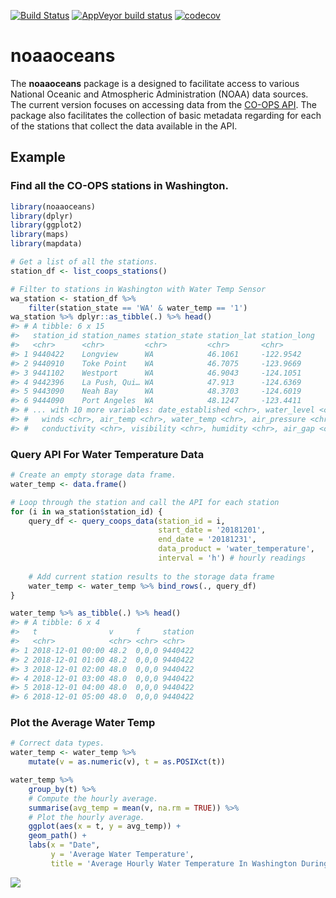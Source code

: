 <!-- README.md is generated from README.Rmd. Please edit that file -->
[![Build Status](https://travis-ci.org/warlicks/NOAATides.svg?branch=master)](https://travis-ci.org/warlicks/NOAATides) [![AppVeyor build status](https://ci.appveyor.com/api/projects/status/github/warlicks/NOAATides?branch=master&svg=true)](https://ci.appveyor.com/project/warlicks/NOAATides) [![codecov](https://codecov.io/gh/warlicks/NOAATides/branch/master/graph/badge.svg)](https://codecov.io/gh/warlicks/NOAATides)

noaaoceans
==========

The **noaaoceans** package is a designed to facilitate access to various National Oceanic and Atmospheric Administration (NOAA) data sources. The current version focuses on accessing data from the [CO-OPS API](https://tidesandcurrents.noaa.gov/api/). The package also facilitates the collection of basic metadata regarding for each of the stations that collect the data available in the API.

Example
-------

### Find all the CO-OPS stations in Washington.

``` r
library(noaaoceans)
library(dplyr)
library(ggplot2)
library(maps)
library(mapdata)

# Get a list of all the stations.
station_df <- list_coops_stations()

# Filter to stations in Washington with Water Temp Sensor
wa_station <- station_df %>% 
    filter(station_state == 'WA' & water_temp == '1')
wa_station %>% dplyr::as_tibble(.) %>% head()
#> # A tibble: 6 x 15
#>   station_id station_names station_state station_lat station_long
#>   <chr>      <chr>         <chr>         <chr>       <chr>       
#> 1 9440422    Longview      WA            46.1061     -122.9542   
#> 2 9440910    Toke Point    WA            46.7075     -123.9669   
#> 3 9441102    Westport      WA            46.9043     -124.1051   
#> 4 9442396    La Push, Qui… WA            47.913      -124.6369   
#> 5 9443090    Neah Bay      WA            48.3703     -124.6019   
#> 6 9444090    Port Angeles  WA            48.1247     -123.4411   
#> # ... with 10 more variables: date_established <chr>, water_level <chr>,
#> #   winds <chr>, air_temp <chr>, water_temp <chr>, air_pressure <chr>,
#> #   conductivity <chr>, visibility <chr>, humidity <chr>, air_gap <chr>
```

### Query API For Water Temperature Data

``` r
# Create an empty storage data frame. 
water_temp <- data.frame()

# Loop through the station and call the API for each station
for (i in wa_station$station_id) {
    query_df <- query_coops_data(station_id = i,
                                 start_date = '20181201',
                                 end_date = '20181231',
                                 data_product = 'water_temperature',
                                 interval = 'h') # hourly readings
    
    # Add current station results to the storage data frame 
    water_temp <- water_temp %>% bind_rows(., query_df)
}

water_temp %>% as_tibble(.) %>% head()
#> # A tibble: 6 x 4
#>   t                v     f     station
#>   <chr>            <chr> <chr> <chr>  
#> 1 2018-12-01 00:00 48.2  0,0,0 9440422
#> 2 2018-12-01 01:00 48.2  0,0,0 9440422
#> 3 2018-12-01 02:00 48.0  0,0,0 9440422
#> 4 2018-12-01 03:00 48.0  0,0,0 9440422
#> 5 2018-12-01 04:00 48.0  0,0,0 9440422
#> 6 2018-12-01 05:00 48.0  0,0,0 9440422
```

### Plot the Average Water Temp

``` r
# Correct data types. 
water_temp <- water_temp %>% 
    mutate(v = as.numeric(v), t = as.POSIXct(t))

water_temp %>% 
    group_by(t) %>% 
    # Compute the hourly average. 
    summarise(avg_temp = mean(v, na.rm = TRUE)) %>% 
    # Plot the hourly average. 
    ggplot(aes(x = t, y = avg_temp)) +
    geom_path() +
    labs(x = "Date",
         y = 'Average Water Temperature',
         title = 'Average Hourly Water Temperature In Washington During December 2018')
```

![](README-plot_data-1.png)
